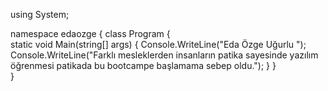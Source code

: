 using System;

namespace edaozge
{
    class Program
    {   
        static void Main(string[] args)
        {
            Console.WriteLine("Eda Özge Uğurlu ");
            Console.WriteLine("Farklı mesleklerden insanların patika sayesinde yazılım öğrenmesi patikada bu bootcampe başlamama sebep oldu.");
        }
     }       
  }
